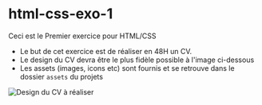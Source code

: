 # html-css-exo-1
Ceci est le Premier exercice pour HTML/CSS

- Le but de cet exercice est de réaliser en 48H un CV.
- Le design du CV devra être le plus fidèle possible à l'image ci-dessous
- Les assets (images, icons etc) sont fournis et se retrouve dans le dossier `assets` du projets


![Design du CV à réaliser](https://res.cloudinary.com/dumxkdcvd/image/upload/v1692688654/student-resume-example_t1hqt2.jpg)
